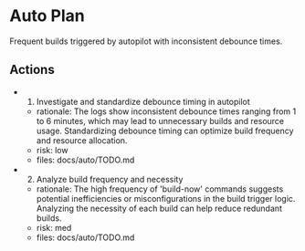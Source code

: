# Auto Plan

Frequent builds triggered by autopilot with inconsistent debounce times.

## Actions
- 1. Investigate and standardize debounce timing in autopilot
  - rationale: The logs show inconsistent debounce times ranging from 1 to 6 minutes, which may lead to unnecessary builds and resource usage. Standardizing debounce timing can optimize build frequency and resource allocation.
  - risk: low
  - files: docs/auto/TODO.md
- 2. Analyze build frequency and necessity
  - rationale: The high frequency of 'build-now' commands suggests potential inefficiencies or misconfigurations in the build trigger logic. Analyzing the necessity of each build can help reduce redundant builds.
  - risk: med
  - files: docs/auto/TODO.md